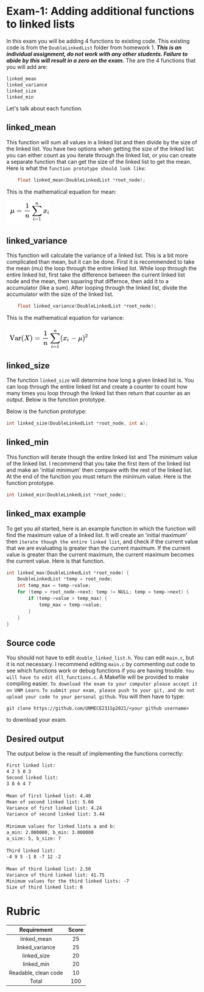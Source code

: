 # Exam-1: Adding additional functions to linked lists

In this exam you will be adding 4 functions to existing code. This existing code is from the `DoubleLinkedList` folder from homework 1. ***This is an individual assignment, do not work with any other students. Failure to abide by this will result in a zero on the exam.*** The are the 4 functions that you will add are:
    
    linked_mean
    linked_variance
    linked_size
    linked_min

Let's talk about each function.

## linked_mean

This function will sum all values in a linked list and then divide by the size of the linked list. You have two options when getting the size of the linked list: you can either count as you iterate through the linked list, or you can create a separate function that can get the size of the linked list to get the mean. Here is what the `function prototype should look like`:
```cpp
    float linked_mean(DoubleLinkedList *root_node);
```
This is the mathematical equation for mean:

![mean](mean_eq.png)

## linked_variance
This function will calculate the variance of a linked list. This is a bit more complicated than mean, but it can be done. First it is recommended to take the mean (mu) the loop through the entire linked list. While loop through the entire linked list, first take the difference between the current linked list node and the mean, then squaring that differnce, then add it to a accumulator (like a sum). After looping through the linked list, divide the accumulator with the size of the linked list.
```c
    float linked_variance(DoubleLinkedList *root_node);
```
This is the mathematical equation for variance:

![var](var_eq.png)

## linked_size

The function `linked_size` will determine how long a given linked list is. You can loop through the entire linked list and create a counter to count how many times you loop through the linked list then return that counter as an output. Below is the function prototype.

Below is the function prototype:
```cpp
int linked_size(DoubleLinkedList *root_node, int a);
```
## linked_min

This function will iterate though the entire linked list and The minimum value of the linked list. I recommend that you take the first item of the linked list and make an 'initial minimum' then compare with the rest of the linked list. At the end of the function you must return the minimum value. Here is the function prototype.
```cpp
int linked_min(DoubleLinkedList *root_node);
```
## linked_max example

To get you all started, here is an example function in which the function will find the maximum value of a linked list. It will create an 'initial maximum' then `iterate though the entire linked list`, and check if the current value that we are evaluating is greater than the current maximum. If the current value is greater than the current maximum, the current maximum becomes the current value. Here is that function.

```cpp
int linked_max(DoubleLinkedList *root_node) {
    DoubleLinkedList *temp = root_node;
    int temp_max = temp->value;
    for (temp = root_node->next; temp != NULL; temp = temp->next) {
        if (temp->value > temp_max) {
            temp_max = temp->value;
        }
    }
}
```

## Source code

You should not have to edit `double_linked_list.h`. You can edit `main.c`, but it is not necessary. I recommend editing `main.c` by commenting out code to see which functions work or debug functions if you are having trouble.  `You will have to edit dll_functions.c`. A Makefile will be provided to make compiling easier. `To download the exam to your computer please accept it on UNM Learn`. `To submit your exam, please push to your git, and do not upload your code to your personal github`. You will then have to type:

    git clone https://github.com/UNMECE231Sp2021/<your github username>
    
to download your exam.

## Desired output

The output below is the result of implementing the functions correctly:

```
First linked list:
4 2 5 8 3
Second linked list:
3 8 6 4 7

Mean of first linked list: 4.40
Mean of second linked list: 5.60
Variance of first linked list: 4.24
Variance of second linked list: 3.44

Minimum values for linked lists a and b:
a_min: 2.000000, b_min: 3.000000
a_size: 5, b_size: 7

Third linked list:
-4 9 5 -1 8 -7 12 -2 

Mean of third linked list: 2.50
Variance of third linked list: 41.75
Minimum values for the third linked lists: -7
Size of third linked list: 8
```

# Rubric

|Requirement          |Score  |
| :---:               | :---: |
|linked_mean          |25     |
|linked_variance      |25     |
|linked_size          |20     |
|linked_min           |20     |
|Readable, clean code |10     |
|Total                |100    |
